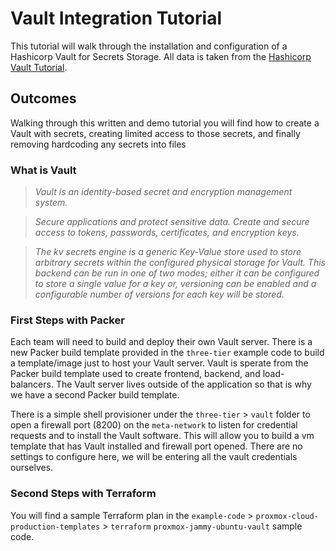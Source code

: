 # Vault Integration Tutorial

This tutorial will walk through the installation and configuration of a Hashicorp Vault for Secrets Storage. All data is taken from the [Hashicorp Vault Tutorial](https://developer.hashicorp.com/vault/docs "webpage for hashicorp vault tutorial").

## Outcomes

Walking through this written and demo tutorial you will find how to create a Vault with secrets, creating limited access to those secrets, and finally removing hardcoding any secrets into files

### What is Vault

> *Vault is an identity-based secret and encryption management system.*

> *Secure applications and protect sensitive data. Create and secure access to tokens, passwords, certificates, and encryption keys.*

> *The kv secrets engine is a generic Key-Value store used to store arbitrary secrets within the configured physical storage for Vault. This backend can be run in one of two modes; either it can be configured to store a single value for a key or, versioning can be enabled and a configurable number of versions for each key will be stored.*

### First Steps with Packer

Each team will need to build and deploy their own Vault server. There is a new Packer build template provided in the `three-tier` example code to build a template/image just to host your Vault server. Vault is sperate from the Packer build template used to create frontend, backend, and load-balancers. The Vault server lives outside of the application so that is why we have a second Packer build template.

There is a simple shell provisioner under the `three-tier` > `vault` folder to open a firewall port (8200) on the `meta-network` to listen for credential requests and to install the Vault software. This will allow you to build a vm template that has Vault installed and firewall port opened. There are no settings to configure here, we will be entering all the vault credentials ourselves.

### Second Steps with Terraform

You will find a sample Terraform plan in the `example-code` > `proxmox-cloud-production-templates` > `terraform` `proxmox-jammy-ubuntu-vault` sample code. 
